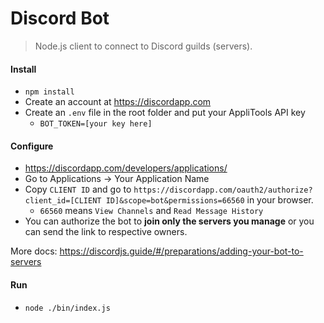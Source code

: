 # Discord Bot

> Node.js client to connect to Discord guilds (servers).

#### Install

* `npm install`
* Create an account at https://discordapp.com
* Create an `.env` file in the root folder and put your AppliTools API key
    - `BOT_TOKEN=[your key here]`

#### Configure

* https://discordapp.com/developers/applications/
* Go to Applications -> Your Application Name
* Copy `CLIENT ID` and go to `https://discordapp.com/oauth2/authorize?client_id=[CLIENT ID]&scope=bot&permissions=66560` in your browser.
    * `66560` means `View Channels` and `Read Message History`
* You can authorize the bot to **join only the servers you manage** or you can send the link to respective owners.

More docs: https://discordjs.guide/#/preparations/adding-your-bot-to-servers

#### Run

* `node ./bin/index.js`